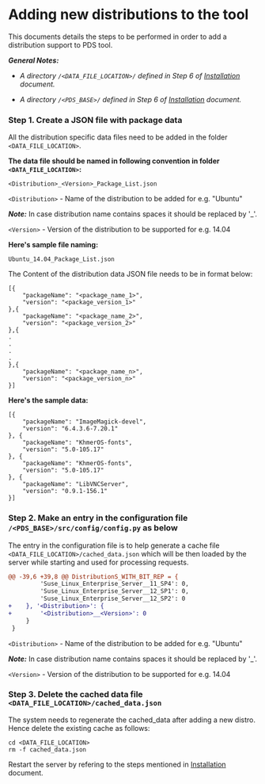 # Adding new distributions to the tool

This documents details the steps to be performed in order to add a distribution support to PDS tool. 

_**General Notes:**_ 	

 * _A directory `/<DATA_FILE_LOCATION>/` defined in Step 6 of [Installation](Installation.md) document._

 * _A directory `/<PDS_BASE>/` defined in Step 6 of [Installation](Installation.md) document._

### Step 1. Create a JSON file with package data

All the distribution specific data files need to be added in the folder `<DATA_FILE_LOCATION>`. 

**The data file should be named in following convention in folder `<DATA_FILE_LOCATION>`:**

    <Distribution>_<Version>_Package_List.json

`<Distribution>` - Name of the distribution to be added for e.g. "Ubuntu"

_**Note:**_ 
In case distribution name contains spaces it should be replaced by '_'.

`<Version>` - Version of the distribution to be supported for e.g. 14.04

**Here's sample file naming:**

    Ubuntu_14.04_Package_List.json

The Content of the distribution data JSON file needs to be in format below:

```
[{
    "packageName": "<package_name_1>",
    "version": "<package_version_1>"
},{
    "packageName": "<package_name_2>",
    "version": "<package_version_2>"
},{
.
.
.
.
},{
    "packageName": "<package_name_n>",
    "version": "<package_version_n>"
}]
```

**Here's the sample data:**

```
[{
    "packageName": "ImageMagick-devel",
    "version": "6.4.3.6-7.20.1"
}, {
    "packageName": "KhmerOS-fonts",
    "version": "5.0-105.17"
}, {
    "packageName": "KhmerOS-fonts",
    "version": "5.0-105.17"
}, {
    "packageName": "LibVNCServer",
    "version": "0.9.1-156.1"
}]
```

### Step 2. Make an entry in the configuration file `/<PDS_BASE>/src/config/config.py` as below
The entry in the configuration file is to help generate a cache file `<DATA_FILE_LOCATION>/cached_data.json` which will be then loaded by the server while starting and used for processing requests.

```diff
@@ -39,6 +39,8 @@ DistributionS_WITH_BIT_REP = {
         'Suse_Linux_Enterprise_Server__11_SP4': 0,
         'Suse_Linux_Enterprise_Server__12_SP1': 0,
         'Suse_Linux_Enterprise_Server__12_SP2': 0
+    }, '<Distribution>': {
+        '<Distribution>__<Version>': 0
     }
 }
```
`<Distribution>` - Name of the distribution to be added for e.g. "Ubuntu"

_**Note:**_ 
In case distribution name contains spaces it should be replaced by '_'.

`<Version>` - Version of the distribution to be supported for e.g. 14.04

### Step 3. Delete the cached data file `<DATA_FILE_LOCATION>/cached_data.json`
The system needs to regenerate the cached_data after adding a new distro.  Hence delete the existing cache as follows:

```
cd <DATA_FILE_LOCATION>
rm -f cached_data.json
```

Restart the server by refering to the steps mentioned in [Installation](Installation.md) document.

